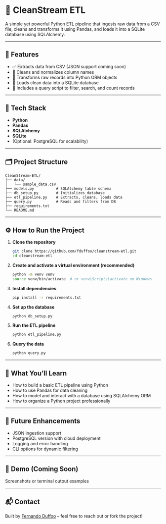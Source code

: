 # 🧼 CleanStream ETL

A simple yet powerful Python ETL pipeline that ingests raw data from a CSV file, cleans and transforms it using Pandas, and loads it into a SQLite database using SQLAlchemy.

---

## 🚀 Features

- ✅ Extracts data from CSV (JSON support coming soon)
- 🧹 Cleans and normalizes column names
- 🔁 Transforms raw records into Python ORM objects
- 💾 Loads clean data into a SQLite database
- 🔎 Includes a query script to filter, search, and count records

---

## 🧰 Tech Stack

- **Python**
- **Pandas**
- **SQLAlchemy**
- **SQLite**
- (Optional: PostgreSQL for scalability)

---

## 🗂️ Project Structure

```
CleanStream-ETL/
├── data/
│   └── sample_data.csv
├── models.py          # SQLAlchemy table schema
├── db_setup.py        # Initializes database
├── etl_pipeline.py    # Extracts, cleans, loads data
├── query.py           # Reads and filters from DB
├── requirements.txt
└── README.md
```

---

## ⚙️ How to Run the Project

1. **Clone the repository**
   ```bash
   git clone https://github.com/fduffoo/cleanstream-etl.git
   cd cleanstream-etl
   ```

2. **Create and activate a virtual environment (recommended)**
   ```bash
   python -m venv venv
   source venv/bin/activate  # or venv\Scripts\activate on Windows
   ```

3. **Install dependencies**
   ```bash
   pip install -r requirements.txt
   ```

4. **Set up the database**
   ```bash
   python db_setup.py
   ```

5. **Run the ETL pipeline**
   ```bash
   python etl_pipeline.py
   ```

6. **Query the data**
   ```bash
   python query.py
   ```

---

## 🧠 What You’ll Learn

- How to build a basic ETL pipeline using Python
- How to use Pandas for data cleaning
- How to model and interact with a database using SQLAlchemy ORM
- How to organize a Python project professionally

---

## 🔮 Future Enhancements

- JSON ingestion support
- PostgreSQL version with cloud deployment
- Logging and error handling
- CLI options for dynamic filtering

---

## 📸 Demo (Coming Soon)

Screenshots or terminal output examples

---

## 📬 Contact

Built by [Fernando Duffoo](https://github.com/fduffoo) – feel free to reach out or fork the project!
